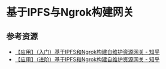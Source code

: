 # 基于IPFS与Ngrok构建网关

<!--ts-->


<!-- Created by https://github.com/ekalinin/github-markdown-toc -->
<!-- Added by: kuanhsiaokuo, at: Sat Jul  9 22:46:33 CST 2022 -->

<!--te-->

## 参考资源

- [【应用】（入门）基于IPFS和Ngrok构建自维护资源网关 - 知乎](https://zhuanlan.zhihu.com/p/35151037)
- [【应用】（进阶）基于IPFS和Ngrok构建自维护资源网关 - 知乎](https://zhuanlan.zhihu.com/p/35951053) 